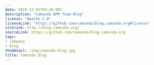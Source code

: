 ```yaml
---
date: 2015-12-01T04:20:00Z
description: "Camunda BPM Team Blog"
license: "Apache 2.0"
licenseLink: "https://github.com/camunda/blog.camunda.org#license"
sitelink: http://blog.camunda.org/
sourceLink: https://github.com/camunda/blog.camunda.org
tags:
- company
- blog
thumbnail: /img/camunda-blog.jpg
title: Camunda Blog
---
```


